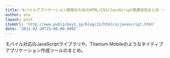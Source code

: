```yaml
---
title: モバイルアプリケーション開発のためのHTML/CSS/JavaScript関連技術まとめ － Publickey
author: azu
layout: post
itemUrl: 'http://www.publickey1.jp/blog/11/htmlcssjavascript.html'
date: '2011-02-28T15:00:00.000Z'
---
```

モバイル対応のJavaScriptライブラリや、Titanium Mobileのようなネイティブアプリケーション作成ツールのまとめ。
